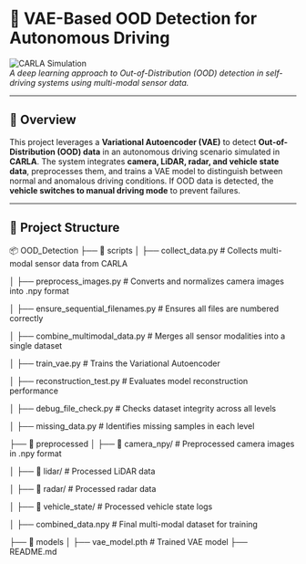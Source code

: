 # 🚗 VAE-Based OOD Detection for Autonomous Driving

![CARLA Simulation](https://upload.wikimedia.org/wikipedia/commons/3/36/CARLA_Simulator.png)  
*A deep learning approach to Out-of-Distribution (OOD) detection in self-driving systems using multi-modal sensor data.*

---

## 📌 Overview
This project leverages a **Variational Autoencoder (VAE)** to detect **Out-of-Distribution (OOD) data** in an autonomous driving scenario simulated in **CARLA**. The system integrates **camera, LiDAR, radar, and vehicle state data**, preprocesses them, and trains a VAE model to distinguish between normal and anomalous driving conditions. If OOD data is detected, the **vehicle switches to manual driving mode** to prevent failures.

---

## 📂 Project Structure
📦 OOD_Detection 
├── 📁 scripts 
│ ├── collect_data.py # Collects multi-modal sensor data from CARLA 

│ ├── preprocess_images.py # Converts and normalizes camera images into .npy format 

│ ├── ensure_sequential_filenames.py # Ensures all files are numbered correctly 

│ ├── combine_multimodal_data.py # Merges all sensor modalities into a single dataset 

│ ├── train_vae.py # Trains the Variational Autoencoder 

│ ├── reconstruction_test.py # Evaluates model reconstruction performance 

│ ├── debug_file_check.py # Checks dataset integrity across all levels 

│ ├── missing_data.py # Identifies missing samples in each level 

├── 📁 preprocessed 
│ ├── 📁 camera_npy/ # Preprocessed camera images in .npy format 

│ ├── 📁 lidar/ # Processed LiDAR data

│ ├── 📁 radar/ # Processed radar data 

│ ├── 📁 vehicle_state/ # Processed vehicle state logs

│ ├── combined_data.npy # Final multi-modal dataset for training 

├── 📁 models │ ├── vae_model.pth # Trained VAE model 
├── README.md
